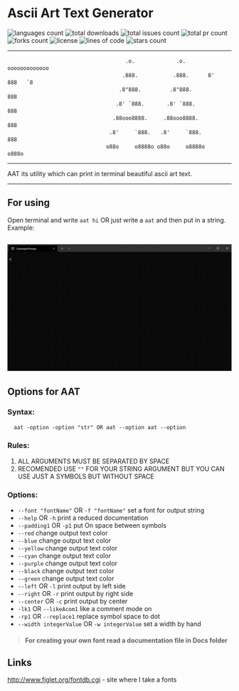 # Ascii Art Text Generator
![languages count](https://img.shields.io/github/languages/count/RomanSamets/Ascii-Art-Text-Generator)
![total downloads](https://img.shields.io/github/downloads/RomanSamets/Ascii-Art-Text-Generator/total)
![total issues count](https://img.shields.io/github/issues/RomanSamets/Ascii-Art-Text-Generator)
![total pr count](https://img.shields.io/github/issues-pr/RomanSamets/Ascii-Art-Text-Generator)
![forks count](https://img.shields.io/github/forks/RomanSamets/Ascii-Art-Text-Generator)
![license](https://img.shields.io/github/license/RomanSamets/Ascii-Art-Text-Generator)
![lines of code](https://img.shields.io/tokei/lines/github/RomanSamets/Ascii-Art-Text-Generator)
![stars count](https://img.shields.io/github/stars/RomanSamets/Ascii-Art-Text-Generator)

------------------------
                                         .o.             .o.       ooooooooooooo
                                        .888.           .888.      8'   888   `8
                                       .8"888.         .8"888.          888
                                      .8' `888.       .8' `888.         888
                                     .88ooo8888.     .88ooo8888.        888
                                    .8'     `888.   .8'     `888.       888
                                   o88o     o8888o o88o     o8888o     o888o

--------------------------------------

AAT its utility which can print in terminal beautiful ascii art text.

--------------------------------------
## For using
Open terminal and write `aat hi` OR just write a `aat` and then put in a string. Example:

![Gif](https://github.com/RomanSamets/Ascii-Art-Text-Generator/raw/main/Docs/VideoExample.gif)
--------------------------------------
## Options for AAT
### Syntax: 
     
      aat -option -option "str" OR aat --option aat --option
### Rules:
1. ALL ARGUMENTS MUST BE SEPARATED BY SPACE
2. RECOMENDED USE `""` FOR YOUR STRING ARGUMENT BUT YOU CAN USE JUST A SYMBOLS BUT WITHOUT SPACE

### Options:
  * `--font "fontName"` OR `-f "fontName"` set a font for output string
  * `--help` OR `-h` print a reduced documentation
  * `--padding1` OR `-p1` put On space between symbols
  * `--red` change output text color
  * `--blue` change output text color
  * `--yellow` change output text color
  * `--cyan` change output text color
  * `--purple` change output text color
  * `--black` change output text color
  * `--green` change output text color
  * `--left` OR `-l` print output by left side
  * `--right` OR `-r` print output by right side
  * `--center` OR `-c` print output by center
  * `-lk1` OR `--likeAcom1` like a comment mode on
  * `-rp1` OR `--replace1` replace symbol space to dot
  * `--width integerValue` OR `-w integerValue` set a width by hand 

> #### For creating your own font read a documentation file in Docs folder

## Links
http://www.figlet.org/fontdb.cgi - site where I take a fonts 
